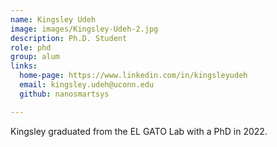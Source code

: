 ```yaml
---
name: Kingsley Udeh
image: images/Kingsley-Udeh-2.jpg
description: Ph.D. Student
role: phd
group: alum
links:
  home-page: https://www.linkedin.com/in/kingsleyudeh
  email: kingsley.udeh@uconn.edu
  github: nanosmartsys

---
```


Kingsley graduated from the EL GATO Lab with a PhD in 2022.
